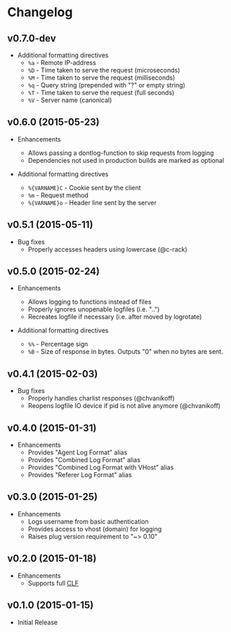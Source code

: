 # Changelog

## v0.7.0-dev

- Additional formatting directives
  - `%a` - Remote IP-address
  - `%D` - Time taken to serve the request (microseconds)
  - `%M` - Time taken to serve the request (milliseconds)
  - `%q` - Query string (prepended with "?" or empty string)
  - `%T` - Time taken to serve the request (full seconds)
  - `%V` - Server name (canonical)

## v0.6.0 (2015-05-23)

- Enhancements
  - Allows passing a dontlog-function to skip requests from logging
  - Dependencies not used in production builds are marked as optional

- Additional formatting directives
  - `%{VARNAME}C` - Cookie sent by the client
  - `%m` - Request method
  - `%{VARNAME}o` - Header line sent by the server

## v0.5.1 (2015-05-11)

- Bug fixes
  - Properly accesses headers using lowercase (@c-rack)

## v0.5.0 (2015-02-24)

- Enhancements
  - Allows logging to functions instead of files
  - Properly ignores unopenable logfiles (i.e. "..")
  - Recreates logfile if necessary (i.e. after moved by logrotate)

- Additional formatting directives
  - `%%` - Percentage sign
  - `%B` - Size of response in bytes. Outputs "0" when no bytes are sent.

## v0.4.1 (2015-02-03)

- Bug fixes
  - Properly handles charlist responses (@chvanikoff)
  - Reopens logfile IO device if pid is not alive anymore (@chvanikoff)

## v0.4.0 (2015-01-31)

- Enhancements
  - Provides "Agent Log Format" alias
  - Provides "Combined Log Format" alias
  - Provides "Combined Log Format with VHost" alias
  - Provides "Referer Log Format" alias

## v0.3.0 (2015-01-25)

- Enhancements
  - Logs username from basic authentication
  - Provides access to vhost (domain) for logging
  - Raises plug version requirement to "~> 0.10"

## v0.2.0 (2015-01-18)

- Enhancements
  - Supports full [CLF](http://en.wikipedia.org/wiki/Common_Log_Format)

## v0.1.0 (2015-01-15)

- Initial Release
